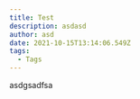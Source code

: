 ```yaml
---
title: Test
description: asdasd
author: asd
date: 2021-10-15T13:14:06.549Z
tags:
  - Tags
---
```

asdgsadfsa